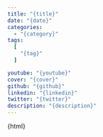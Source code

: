 ```yaml
---
title: "{title}"
date: "{date}"
categories:
  - "{category}"
tags:
  [
    "{tag}"
  ]

youtube: "{youtube}"
cover: "{cover}"
github: "{github}"
linkedin: "{linkedin}"
twitter: "{twitter}"
description: "{description}"
---
```

{html}
